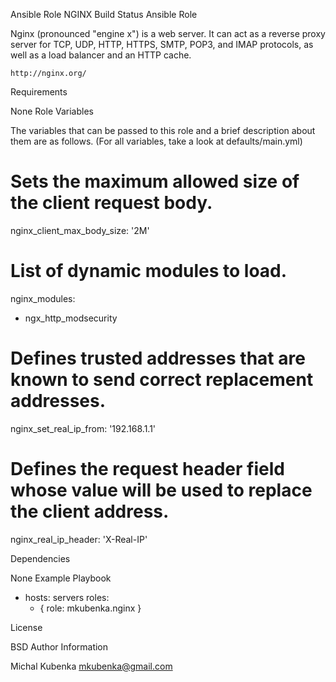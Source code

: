 Ansible Role NGINX Build Status Ansible Role

Nginx (pronounced "engine x") is a web server. It can act as a reverse proxy server for TCP, UDP, HTTP, HTTPS, SMTP, POP3, and IMAP protocols, as well as a load balancer and an HTTP cache.

    http://nginx.org/

Requirements

None
Role Variables

The variables that can be passed to this role and a brief description about them are as follows. (For all variables, take a look at defaults/main.yml)

# Sets the maximum allowed size of the client request body.
nginx_client_max_body_size: '2M'

# List of dynamic modules to load.
nginx_modules: 
  - ngx_http_modsecurity

# Defines trusted addresses that are known to send correct replacement addresses.
nginx_set_real_ip_from: '192.168.1.1'

# Defines the request header field whose value will be used to replace the client address.
nginx_real_ip_header: 'X-Real-IP'

Dependencies

None
Example Playbook

- hosts: servers
  roles:
     - { role: mkubenka.nginx }

License

BSD
Author Information

Michal Kubenka mkubenka@gmail.com
